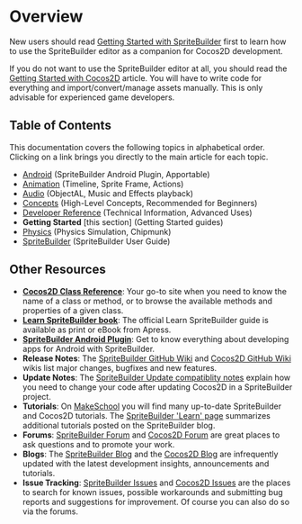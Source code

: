 # Overview

New users should read [Getting Started with SpriteBuilder](./overview/getting-started-spritebuilder) first to learn how to use the SpriteBuilder editor as a companion for Cocos2D development. 

If you do not want to use the SpriteBuilder editor at all, you should read the [Getting Started with Cocos2D](./overview/getting-started-cocos2d) article. You will have to write code for everything and import/convert/manage assets manually. This is only advisable for experienced game developers.

## Table of Contents

This documentation covers the following topics in alphabetical order. Clicking on a link brings you directly to the main article for each topic.

- [Android](./android/intro) (SpriteBuilder Android Plugin, Apportable)
- [Animation](./animation/intro) (Timeline, Sprite Frame, Actions)
- [Audio](./audio/intro) (ObjectAL, Music and Effects playback)
- [Concepts](./concepts/intro) (High-Level Concepts, Recommended for Beginners)
- [Developer Reference](./develop/intro) (Technical Information, Advanced Uses)
- **Getting Started** [this section] (Getting Started guides)
- [Physics](./physics/intro) (Physics Simulation, Chipmunk)
- [SpriteBuilder](./spritebuilder/intro) (SpriteBuilder User Guide)

## Other Resources

- **[Cocos2D Class Reference](http://www.cocos2d-swift.org/docs/api/)**: Your go-to site when you need to know the name of a class or method, or to browse the available methods and properties of a given class.
- **[Learn SpriteBuilder book](http://www.apress.com/9781484202630)**: The official Learn SpriteBuilder guide is available as print or eBook from Apress.
- **[SpriteBuilder Android Plugin](http://android.spritebuilder.com/)**: Get to know everything about developing apps for Android with SpriteBuilder.
- **Release Notes**: The [SpriteBuilder GitHub Wiki](https://github.com/spritebuilder/SpriteBuilder/wiki) and [Cocos2D GitHub Wiki](https://github.com/cocos2d/cocos2d-swift/wiki) wikis list major changes, bugfixes and new features. 
- **Update Notes**: The [SpriteBuilder Update compatiblity notes](http://www.spritebuilder.com/update/) explain how you need to change your code after updating Cocos2D in a SpriteBuilder project.
- **Tutorials**: On [MakeSchool](https://www.makeschool.com/tutorials#start) you will find many up-to-date SpriteBuilder and Cocos2D tutorials. The [SpriteBuilder 'Learn' page](http://www.spritebuilder.com/learn) summarizes additional tutorials posted on the SpriteBuilder blog.
- **Forums**: [SpriteBuilder Forum](http://forum.spritebuilder.com/) and [Cocos2D Forum](http://forum.cocos2d-swift.org/) are great places to ask questions and to promote your work.
- **Blogs**: The [SpriteBuilder Blog](http://www.spritebuilder.com/blog) and the [Cocos2D Blog](http://www.cocos2d-swift.org/blog) are infrequently updated with the latest development insights, announcements and tutorials.
- **Issue Tracking**: [SpriteBuilder Issues](https://github.com/spritebuilder/SpriteBuilder/issues) and [Cocos2D Issues](https://github.com/cocos2d/cocos2d-swift/issues) are the places to search for known issues, possible workarounds and submitting bug reports and suggestions for improvement. Of course you can also do so via the forums.

